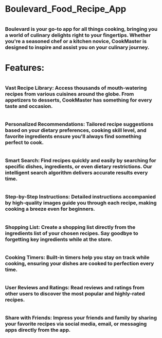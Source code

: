 # Boulevard_Food_Recipe_App

# <h3>Boulevard is your go-to app for all things cooking, bringing you a world of culinary delights right to your fingertips. Whether you're a seasoned chef or a kitchen novice, CookMaster is designed to inspire and assist you on your culinary journey.</h3>

# Features:

# <h3>Vast Recipe Library: Access thousands of mouth-watering recipes from various cuisines around the globe. From appetizers to desserts, CookMaster has something for every taste and occasion.</h3>

# <h3>Personalized Recommendations: Tailored recipe suggestions based on your dietary preferences, cooking skill level, and favorite ingredients ensure you'll always find something perfect to cook.</h3>

# <h3>Smart Search: Find recipes quickly and easily by searching for specific dishes, ingredients, or even dietary restrictions. Our intelligent search algorithm delivers accurate results every time.</h3>

# <h3>Step-by-Step Instructions: Detailed instructions accompanied by high-quality images guide you through each recipe, making cooking a breeze even for beginners.
</h3>

# <h3>Shopping List: Create a shopping list directly from the ingredients list of your chosen recipes. Say goodbye to forgetting key ingredients while at the store.</h3>

# <h3>Cooking Timers: Built-in timers help you stay on track while cooking, ensuring your dishes are cooked to perfection every time.</h3>

# <h3>User Reviews and Ratings: Read reviews and ratings from other users to discover the most popular and highly-rated recipes.</h3>

# <h3>Share with Friends: Impress your friends and family by sharing your favorite recipes via social media, email, or messaging apps directly from the app.</h3>

